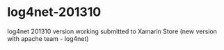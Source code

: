 log4net-201310
==============

log4net 201310 version working submitted to Xamarin Store (new version with apache team - log4net)
